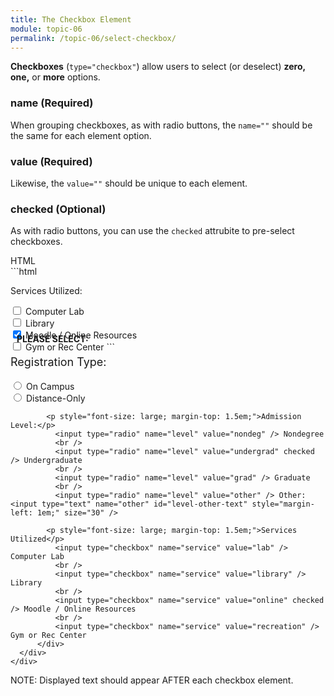 ```yaml
---
title: The Checkbox Element
module: topic-06
permalink: /topic-06/select-checkbox/
---
```


<div class="divider-heading"></div>

**Checkboxes** (`type="checkbox"`) allow users to select (or deselect) **zero, one,** or **more** options.


### name (Required)

When grouping checkboxes, as with radio buttons, the `name=""` should be the same for each element option.


### value (Required)

Likewise, the `value=""` should be unique to each element.


### checked (Optional)

As with radio buttons, you can use the `checked` attrubite to pre-select checkboxes.


<div id="code-heading">HTML</div>
```html
<p>Services Utilized:</p>
  <input type="checkbox" name="service" value="lab" /> Computer Lab
  <br />
  <input type="checkbox" name="service" value="library" /> Library
  <br />
  <input type="checkbox" name="service" value="online" checked /> Moodle / Online Resources
  <br />
  <input type="checkbox" name="service" value="recreation" /> Gym or Rec Center
```

<div class="row" style="margin-top: -30px;">
  <div class="col-lg-12">
    <div class="bs-component">
      <div class="panel panel-success">
        <div class="panel-heading">
          <h4 style="text-transform: uppercase; margin: inherit;">
            <i class="fa fa-check-circle" aria-hidden="true" style="margin-right: 10px"></i>
            Please Select:
          </h4>
        </div>
          <div class="panel-body">
            <p style="font-size: large;">Registration Type:</p>
              <input type="radio" name="reg" value="campus" /> On Campus
              <br />
              <input type="radio" name="reg" value="distance" /> Distance-Only

            <p style="font-size: large; margin-top: 1.5em;">Admission Level:</p>
              <input type="radio" name="level" value="nondeg" /> Nondegree
              <br />
              <input type="radio" name="level" value="undergrad" checked /> Undergraduate
              <br />
              <input type="radio" name="level" value="grad" /> Graduate
              <br />
              <input type="radio" name="level" value="other" /> Other: <input type="text" name="other" id="level-other-text" style="margin-left: 1em;" size="30" />

            <p style="font-size: large; margin-top: 1.5em;">Services Utilized</p>
              <input type="checkbox" name="service" value="lab" /> Computer Lab
              <br />
              <input type="checkbox" name="service" value="library" /> Library
              <br />
              <input type="checkbox" name="service" value="online" checked /> Moodle / Online Resources
              <br />
              <input type="checkbox" name="service" value="recreation" /> Gym or Rec Center
          </div>
      </div>
    </div>
  </div>
</div>


<span class="label label-info">NOTE:</span> Displayed text should appear AFTER each checkbox element.
